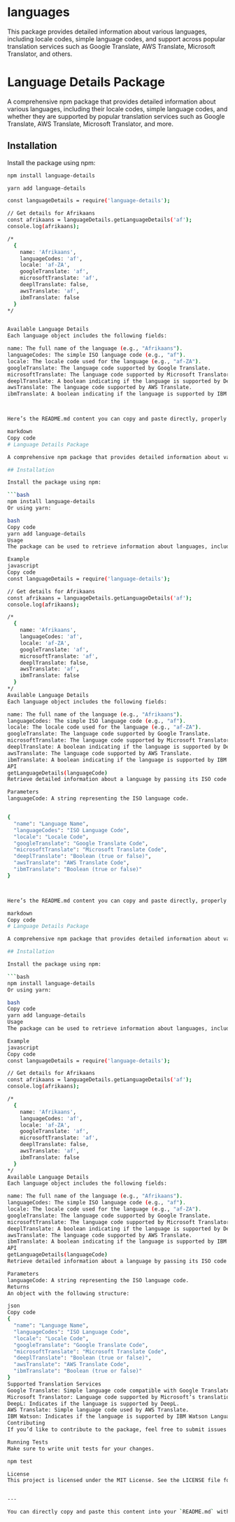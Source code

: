 # languages

This package provides detailed information about various languages, including locale codes, simple language codes, and support across popular translation services such as Google Translate, AWS Translate, Microsoft Translator, and others.

# Language Details Package

A comprehensive npm package that provides detailed information about various languages, including their locale codes, simple language codes, and whether they are supported by popular translation services such as Google Translate, AWS Translate, Microsoft Translator, and more.

## Installation

Install the package using npm:

````bash
npm install language-details

yarn add language-details

const languageDetails = require('language-details');

// Get details for Afrikaans
const afrikaans = languageDetails.getLanguageDetails('af');
console.log(afrikaans);

/*
  {
    name: 'Afrikaans',
    languageCodes: 'af',
    locale: 'af-ZA',
    googleTranslate: 'af',
    microsoftTranslate: 'af',
    deeplTranslate: false,
    awsTranslate: 'af',
    ibmTranslate: false
  }
*/


Available Language Details
Each language object includes the following fields:

name: The full name of the language (e.g., "Afrikaans").
languageCodes: The simple ISO language code (e.g., "af").
locale: The locale code used for the language (e.g., "af-ZA").
googleTranslate: The language code supported by Google Translate.
microsoftTranslate: The language code supported by Microsoft Translator.
deeplTranslate: A boolean indicating if the language is supported by DeepL.
awsTranslate: The language code supported by AWS Translate.
ibmTranslate: A boolean indicating if the language is supported by IBM Watson Language Translator.



Here’s the README.md content you can copy and paste directly, properly formatted for Markdown:

markdown
Copy code
# Language Details Package

A comprehensive npm package that provides detailed information about various languages, including their locale codes, simple language codes, and whether they are supported by popular translation services such as Google Translate, AWS Translate, Microsoft Translator, and more.

## Installation

Install the package using npm:

```bash
npm install language-details
Or using yarn:

bash
Copy code
yarn add language-details
Usage
The package can be used to retrieve information about languages, including their simple ISO code, locale code, and compatibility with different translation services.

Example
javascript
Copy code
const languageDetails = require('language-details');

// Get details for Afrikaans
const afrikaans = languageDetails.getLanguageDetails('af');
console.log(afrikaans);

/*
  {
    name: 'Afrikaans',
    languageCodes: 'af',
    locale: 'af-ZA',
    googleTranslate: 'af',
    microsoftTranslate: 'af',
    deeplTranslate: false,
    awsTranslate: 'af',
    ibmTranslate: false
  }
*/
Available Language Details
Each language object includes the following fields:

name: The full name of the language (e.g., "Afrikaans").
languageCodes: The simple ISO language code (e.g., "af").
locale: The locale code used for the language (e.g., "af-ZA").
googleTranslate: The language code supported by Google Translate.
microsoftTranslate: The language code supported by Microsoft Translator.
deeplTranslate: A boolean indicating if the language is supported by DeepL.
awsTranslate: The language code supported by AWS Translate.
ibmTranslate: A boolean indicating if the language is supported by IBM Watson Language Translator.
API
getLanguageDetails(languageCode)
Retrieve detailed information about a language by passing its ISO code (e.g., "af" for Afrikaans).

Parameters
languageCode: A string representing the ISO language code.


{
  "name": "Language Name",
  "languageCodes": "ISO Language Code",
  "locale": "Locale Code",
  "googleTranslate": "Google Translate Code",
  "microsoftTranslate": "Microsoft Translate Code",
  "deeplTranslate": "Boolean (true or false)",
  "awsTranslate": "AWS Translate Code",
  "ibmTranslate": "Boolean (true or false)"
}



Here’s the README.md content you can copy and paste directly, properly formatted for Markdown:

markdown
Copy code
# Language Details Package

A comprehensive npm package that provides detailed information about various languages, including their locale codes, simple language codes, and whether they are supported by popular translation services such as Google Translate, AWS Translate, Microsoft Translator, and more.

## Installation

Install the package using npm:

```bash
npm install language-details
Or using yarn:

bash
Copy code
yarn add language-details
Usage
The package can be used to retrieve information about languages, including their simple ISO code, locale code, and compatibility with different translation services.

Example
javascript
Copy code
const languageDetails = require('language-details');

// Get details for Afrikaans
const afrikaans = languageDetails.getLanguageDetails('af');
console.log(afrikaans);

/*
  {
    name: 'Afrikaans',
    languageCodes: 'af',
    locale: 'af-ZA',
    googleTranslate: 'af',
    microsoftTranslate: 'af',
    deeplTranslate: false,
    awsTranslate: 'af',
    ibmTranslate: false
  }
*/
Available Language Details
Each language object includes the following fields:

name: The full name of the language (e.g., "Afrikaans").
languageCodes: The simple ISO language code (e.g., "af").
locale: The locale code used for the language (e.g., "af-ZA").
googleTranslate: The language code supported by Google Translate.
microsoftTranslate: The language code supported by Microsoft Translator.
deeplTranslate: A boolean indicating if the language is supported by DeepL.
awsTranslate: The language code supported by AWS Translate.
ibmTranslate: A boolean indicating if the language is supported by IBM Watson Language Translator.
API
getLanguageDetails(languageCode)
Retrieve detailed information about a language by passing its ISO code (e.g., "af" for Afrikaans).

Parameters
languageCode: A string representing the ISO language code.
Returns
An object with the following structure:

json
Copy code
{
  "name": "Language Name",
  "languageCodes": "ISO Language Code",
  "locale": "Locale Code",
  "googleTranslate": "Google Translate Code",
  "microsoftTranslate": "Microsoft Translate Code",
  "deeplTranslate": "Boolean (true or false)",
  "awsTranslate": "AWS Translate Code",
  "ibmTranslate": "Boolean (true or false)"
}
Supported Translation Services
Google Translate: Simple language code compatible with Google Translate.
Microsoft Translator: Language code supported by Microsoft’s translation services.
DeepL: Indicates if the language is supported by DeepL.
AWS Translate: Simple language code used by AWS Translate.
IBM Watson: Indicates if the language is supported by IBM Watson Language Translator.
Contributing
If you’d like to contribute to the package, feel free to submit issues or pull requests on the GitHub repository.

Running Tests
Make sure to write unit tests for your changes.

npm test

License
This project is licensed under the MIT License. See the LICENSE file for details.


---

You can directly copy and paste this content into your `README.md` without further formatting adjustments.


````
